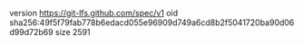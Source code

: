 version https://git-lfs.github.com/spec/v1
oid sha256:49f5f79fab778b6edacd055e96909d749a6cd8b2f5041720ba90d06d99d72b69
size 2591
